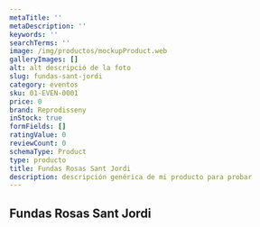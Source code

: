 ```yaml
---
metaTitle: ''
metaDescription: ''
keywords: ''
searchTerms: ''
image: /img/productos/mockupProduct.web
galleryImages: []
alt: alt descripció de la foto
slug: fundas-sant-jordi
category: eventos
sku: 01-EVEN-0001
price: 0
brand: Reprodisseny
inStock: true
formFields: []
ratingValue: 0
reviewCount: 0
schemaType: Product
type: producto
title: Fundas Rosas Sant Jordi
description: descripción genérica de mi producto para probar
---
```

## Fundas Rosas Sant Jordi
